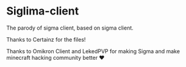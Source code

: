 # Siglima-client
The parody of sigma client, based on sigma client.

Thanks to Certainz for the files!

Thanks to Omikron Client and LekedPVP for making Sigma and make minecraft hacking community better ❤️

